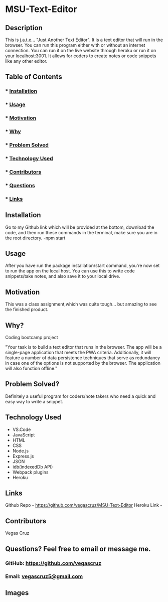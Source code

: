   # MSU-Text-Editor

  ## Description
  This is j.a.t.e... "Just Another Text Editor". It is a text editor that will run in the browser. You can run this program either with or without an internet connection. You can run it on the live website through heroku or run it on your localhost:3001. It allows for coders to create notes or code snippets like any other editor. 
  
  ## Table of Contents
  ###  * [Installation](#installation)
  ###  * [Usage](#usageInformation)
  ###  * [Motivation](#motivation)
  ###  * [Why](#why)
  ###  * [Problem Solved](#problemSolved)
  ###  * [Technology Used](#technologyUsed)
  ###  * [Contributors](#contributionGuidelines)
  ###  * [Questions](#questions)
  ###  * [Links](#links)
  
  ## Installation
  Go to my Github link which will be provided at the bottom, download the code, and then run these commands in the terminal, make sure you are in the root directory.
  -npm start
 
  ## Usage
  After you have run the package installation/start command, you're now set to run the app on the local host. You can use this to write code snippets/take notes, and also save it to your local drive.

  ## Motivation
  This was a class assignment,which was quite tough... but amazing to see the finished product.  

  ## Why?
  Coding bootcamp project

  "Your task is to build a text editor that runs in the browser. The app will be a single-page application that meets the PWA criteria. Additionally, it will feature a number of data persistence techniques that serve as redundancy in case one of the options is not supported by the browser. The application will also function offline."

  ## Problem Solved?
  Definitely a useful program for coders/note takers who need a quick and easy way to write a snippet. 

  ## Technology Used
  * VS.Code
  * JavaScript
  * HTML 
  * CSS
  * Node.js
  * Express.js
  * JSON
  * idb(indexedDb API)
  * Webpack plugins
  * Heroku

  ## Links
  Github Repo - https://github.com/vegascruz/MSU-Text-Editor
  Heroku Link - 
  
  ## Contributors
  Vegas Cruz

  ## Questions? Feel free to email or message me.
  ### GitHub: https://github.com/vegascruz
  ### Email: vegascruz5@gmail.com

  ## Images

